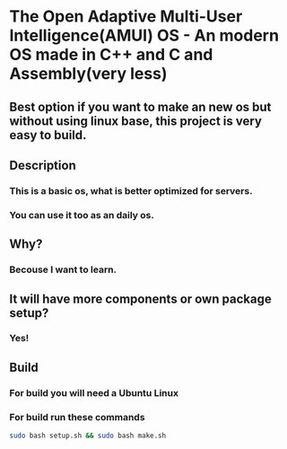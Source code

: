 # The Open Adaptive Multi-User Intelligence(AMUI) OS - An modern OS made in C++ and C and Assembly(very less)

## Best option if you want to make an new os but without using linux base, this project is very easy to build.

## Description

### This is a basic os, what is better optimized for servers.

### You can use it too as an daily os.

## Why?

### Becouse I want to learn.

## It will have more components or own package setup?

### Yes!

## Build

### For build you will need a Ubuntu Linux

### For build run these commands

```bash
sudo bash setup.sh && sudo bash make.sh
```
